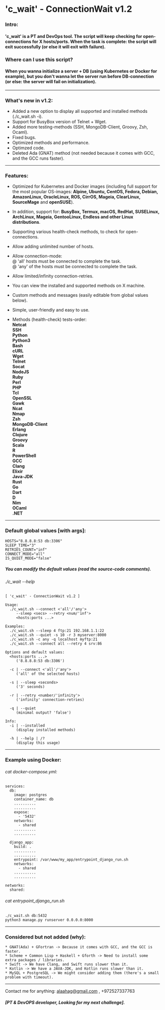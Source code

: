 # 'c_wait' - ConnectionWait v1.2

<h3>Intro:</h3>  

<h4>'c_wait' is a PT and DevOps tool. The script will keep checking for open-connections for X hosts/ports.  
When the task is complete: the script will exit successfully (or else it will exit with failure).</h4>  

<h3>Where can I use this script?</h3>  
<h4>When you wanna initialize a server + DB (using Kubernetes or Docker for example), but you don't wanna let the server run before DB-connection (or else: the server will fail on initialization).</h4>  

--------------------

<h3>What's new in v1.2:</h3>  

* Added a new option to display all supported and installed methods (./c_wait.sh -i).  
* Support for BusyBox version of Telnet + Wget.  
* Added more testing-methods (SSH, MongoDB-Client, Groovy, Zsh, Ocaml).  
* Fixed bugs.  
* Optimized methods and performance.  
* Optimzed code.  
* Deleted Ada (GNAT) method (not needed because it comes with GCC, and the GCC runs faster).  

--------------------

<h3>Features:</h3>  

* Optimized for Kubernetes and Docker images (including full support for the most popular OS-images: <b>Alpine, Ubuntu, CentOS, Fedora, Debian, AmazonLinux, OracleLinux, ROS, CirrOS, Mageia, ClearLinux, SourceMage</b> and <b>openSUSE</b>).  
* In addition, support for: <b>BusyBox, Termux, macOS, RedHat, SUSELinux, ArchLinux, Mageia, GentooLinux, Endless and other Linux distributions</b>.  
* Supporting various health-check methods, to check for open-connections.  
* Allow adding unlimited number of hosts.  
* Allow connection-mode:  
  @ 'all' hosts must be connected to complete the task.  
  @ 'any' of the hosts must be connected to complete the task.  
* Allow limited/infinity connection-retries.  
* You can view the installed and supported methods on X machine.
* Custom methods and messages (easily editable from global values below).  
* Simple, user-friendly and easy to use.  

* Methods (health-check) tests-order:  
<b>Netcat</b>  
<b>SSH</b>  
<b>Python</b>  
<b>Python3</b>  
<b>Bash</b>  
<b>cURL</b>  
<b>Wget</b>  
<b>Telnet</b>  
<b>Socat</b>  
<b>NodeJS</b>  
<b>Ruby</b>  
<b>Perl</b>  
<b>PHP</b>  
<b>Tcl</b>  
<b>OpenSSL</b>  
<b>Gawk</b>  
<b>Ncat</b>  
<b>Nmap</b>  
<b>Zsh</b>  
<b>MongoDB-Client</b>  
<b>Erlang</b>  
<b>Clojure</b>  
<b>Groovy</b>  
<b>Scala</b>  
<b>R</b>  
<b>PowerShell</b>  
<b>GCC</b>  
<b>Clang</b>  
<b>Elixir</b>  
<b>Java-JDK</b>  
<b>Rust</b>  
<b>Go</b>  
<b>Dart</b>  
<b>D</b>  
<b>Nim</b>  
<b>OCaml</b>  
<b>.NET</b>  

--------------------

<h3>Default global values [with args]:</h3>  

```
HOSTS="8.8.8.8:53 db:3306"  
SLEEP_TIME="3"  
RETRIES_COUNT="inf"  
CONNECT_MODE="all"  
IS_QUIET_MODE="false"  
```

<h5>You can modify the default values (read the source-code comments).</h5>  

<h6>./c_wait --help</h6>  

```
[ 'c_wait' - ConnectionWait v1.2 ]

Usage:
  ./c_wait.sh --connect <'all'/'any'>
     --sleep <secs> --retry <num/'inf'>
     <hosts:ports ...>

Examples:
  ./c_wait.sh --sleep 4 ftp:21 192.168.1.1:22
  ./c_wait.sh --quiet -s 10 -r 3 myserver:8000
  ./c_wait.sh -c any -q localhost myftp:21
  ./c_wait.sh --connect all --retry 4 srv:86

Options and default values:
  <hosts:ports ...>
     ('8.8.8.8:53 db:3306')

  -c | --connect <'all'/'any'>
     ('all' of the selected hosts)

  -s | --sleep <seconds>
     ('3' seconds)

  -r | --retry <number/'infinity'>
     ('infinity' connection-retries)

  -q | --quiet
     (minimal output? 'false')

Info:
  -i | --installed
     (display installed methods)

  -h | --help | /?
     (display this usage)
```
    
--------------------

<h3>Example using Docker:</h3>  
<h6>cat docker-compose.yml:</h6>  

```
services:  
  db:  
    image: postgres  
    container_name: db  
    ..........  
    ..........  
    expose:  
      - '5432'
    networks:  
      - shared  
    ..........  
    ..........  

  django_app:  
    build: .  
    ..........  
    ..........  
    entrypoint: /var/www/my_app/entrypoint_django_run.sh  
    networks:  
      - shared  
    ..........  
    ..........  

networks:  
  shared:    
```

<h6>cat entrypoint_django_run.sh</h6>  

```
./c_wait.sh db:5432  
python3 manage.py runserver 0.0.0.0:8000  
```

--------------------

<h3>Considered but not added (why):</h3>  

```
* GNAT(Ada) + GFortran -> Because it comes with GCC, and the GCC is faster.  
* Scheme + Common Lisp + Haskell + Gforth -> Need to install some extra packages / libraries.  
* Swift -> We have Clang, and Swift runs slower than it.  
* Kotlin -> We have a JAVA-JDK, and Kotlin runs slower than it.  
* MySQL + PostgreSQL -> We might consider adding them (there's a small problem with timeout).  
```

--------------------

Contact me for anything: alaahag@gmail.com , +972527337763  
<h5>[PT & DevOPS developer, Looking for my next challenge].</h5>
